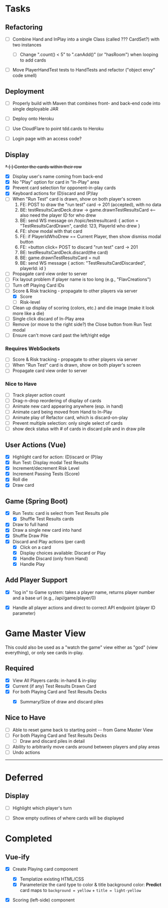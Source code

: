 # Tasks

## Refactoring
* [ ] Combine Hand and InPlay into a single Class (called ??? CardSet?) with two instances
    * [ ] Change ".count() < 5" to ".canAdd()" (or "hasRoom") when looping to add cards
* [ ] Move PlayerHandTest tests to HandTests and refactor ("object envy" code smell)


## Deployment

* [ ] Properly build with Maven that combines front- and back-end code into single deployable JAR
* [ ] Deploy onto Heroku
* [ ] Use CloudFlare to point tdd.cards to Heroku
* [ ] Login page with an access code?


## Display
~~* [ ] Center the cards within their row~~
* [X] Display user's name coming from back-end
* [X] No "Play" option for card in "In-Play" area
* [X] Prevent card selection for opponent-in-play cards
* [X] Keyboard actions for (D)iscard and (P)lay
* [ ] When "Run Test" card is drawn, show on both player's screen
    1. FE: POST to draw the "run test" card -> 201 (accepted), with no data
    2. BE: testResultsCardDeck.draw -> game.drawnTestResultsCard <-- also need the player ID for who drew
    3. BE: send WS message on /topic/testresultcard: { action = "TestResultsCardDrawn", cardId: 123, PlayerId who drew } 
    3. FE: show modal with that card
    4. FE: if PlayerIdWhoDrew == Current Player, then show dismiss modal button
    5. FE: =button click= POST to discard "run test" card -> 201
    6. BE: testResultsCardDeck.discard(the card)
    7. BE: game.drawnTestResultsCard = null
    8. BE: send WS message { action: "TestResultsCardDiscarded", playerId: id }  
* [ ] Propagate card view order to server 
* [ ] Fix layout problem if player name is too long (e.g., "FlavCreations")
* [ ] Turn off Playing Card IDs
* [ ] Score & Risk tracking - propagate to other players via server
    * [X] Score
    * [ ] Risk-level
* [ ] Clean up display of scoring (colors, etc.) and die image (make it look more like a die)
* [ ] Single click discard of In-Play area
* [ ] Remove (or move to the right side?) the Close button from Run Test modal
* [ ] Ensure can't move card past the left/right edge 

### Requires WebSockets
* [ ] Score & Risk tracking - propagate to other players via server
* [ ] When "Run Test" card is drawn, show on both player's screen
* [ ] Propagate card view order to server 

### Nice to Have
* [ ] Track player action count
* [ ] Drag-n-drop reordering of display of cards
* [ ] Animate new card appearing anywhere (esp. in hand)
* [ ] Animate card being moved from Hand to In-Play
* [ ] Animate play of Refactor card, which is discard-on-play
* [ ] Prevent multiple selection: only single select of cards
* [ ] show deck status with # of cards in discard pile and in draw pile

## User Actions (Vue)
* [X] Highlight card for action: (D)iscard or (P)lay
* [X] Run Test: Display modal Test Results
* [X] Increment/decrement Risk Level
* [X] Increment Passing Tests (Score)
* [X] Roll die
* [X] Draw card

## Game (Spring Boot)
* [X] Run Tests: card is select from Test Results pile
    * [X] Shuffle Test Results cards
* [X] Draw to full hand
* [X] Draw a single new card into hand
* [X] Shuffle Draw Pile
* [X] Discard and Play actions (per card)
    * [X] Click on a card
    * [X] Display choices available: Discard or Play 
    * [X] Handle Discard (only from Hand)
    * [X] Handle Play

## Add Player Support
* [X] "log in" to Game system: takes a player name, returns player number and a base url (e.g., /api/game/player/0)
* [X] Handle all player actions and direct to correct API endpoint (player ID parameter)


# Game Master View

This could also be used as a "watch the game" view either as "god" (view everything),
or only see cards in-play. 

## Required

* [X] View All Players cards: in-hand & in-play
* [X] Current (if any) Test Results Drawn Card
* [X] For both Playing Card and Test Results Decks
    * [X] Summary/Size of draw and discard piles


## Nice to Have
* [ ] Able to reset game back to starting point -- from Game Master View
* [ ] For both Playing Card and Test Results Decks
    * [ ] Draw and discard piles in detail
* [ ] Ability to arbitrarily move cards around between players and play areas
* [ ] Undo actions

----

# Deferred

## Display
* [ ] Highlight which player's turn
* [ ] Show empty outlines of where cards will be displayed


# Completed

## Vue-ify
* [X] Create Playing card component
    * [X] Templatize existing HTML/CSS
    * [X] Parameterize the card type to color & title background color:
          **Predict** card maps to `background = yellow` + `title = light-yellow`
* [X] Scoring (left-side) component

